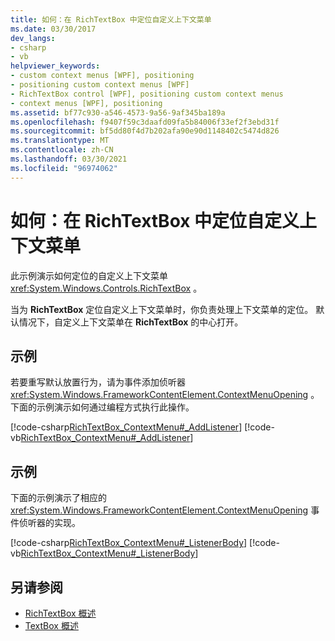 ```yaml
---
title: 如何：在 RichTextBox 中定位自定义上下文菜单
ms.date: 03/30/2017
dev_langs:
- csharp
- vb
helpviewer_keywords:
- custom context menus [WPF], positioning
- positioning custom context menus [WPF]
- RichTextBox control [WPF], positioning custom context menus
- context menus [WPF], positioning
ms.assetid: bf77c930-a546-4573-9a56-9af345ba189a
ms.openlocfilehash: f9407f59c3daafd09fa5b84006f33ef2f3ebd31f
ms.sourcegitcommit: bf5dd80f4d7b202afa90e90d1148402c5474d826
ms.translationtype: MT
ms.contentlocale: zh-CN
ms.lasthandoff: 03/30/2021
ms.locfileid: "96974062"
---
```

# <a name="how-to-position-a-custom-context-menu-in-a-richtextbox"></a>如何：在 RichTextBox 中定位自定义上下文菜单
此示例演示如何定位的自定义上下文菜单 <xref:System.Windows.Controls.RichTextBox> 。  
  
 当为 **RichTextBox** 定位自定义上下文菜单时，你负责处理上下文菜单的定位。  默认情况下，自定义上下文菜单在 **RichTextBox** 的中心打开。  
  
## <a name="example"></a>示例  
 若要重写默认放置行为，请为事件添加侦听器 <xref:System.Windows.FrameworkContentElement.ContextMenuOpening> 。  下面的示例演示如何通过编程方式执行此操作。  
  
 [!code-csharp[RichTextBox_ContextMenu#_AddListener](~/samples/snippets/csharp/VS_Snippets_Wpf/RichTextBox_ContextMenu/CSharp/app.xaml.cs#_addlistener)]
 [!code-vb[RichTextBox_ContextMenu#_AddListener](~/samples/snippets/visualbasic/VS_Snippets_Wpf/RichTextBox_ContextMenu/VisualBasic/app.xaml.vb#_addlistener)]  
  
## <a name="example"></a>示例  
 下面的示例演示了相应的 <xref:System.Windows.FrameworkContentElement.ContextMenuOpening> 事件侦听器的实现。  
  
 [!code-csharp[RichTextBox_ContextMenu#_ListenerBody](~/samples/snippets/csharp/VS_Snippets_Wpf/RichTextBox_ContextMenu/CSharp/app.xaml.cs#_listenerbody)]
 [!code-vb[RichTextBox_ContextMenu#_ListenerBody](~/samples/snippets/visualbasic/VS_Snippets_Wpf/RichTextBox_ContextMenu/VisualBasic/app.xaml.vb#_listenerbody)]  
  
## <a name="see-also"></a>另请参阅

- [RichTextBox 概述](richtextbox-overview.md)
- [TextBox 概述](textbox-overview.md)
